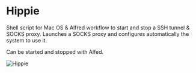 # Hippie
Shell script for Mac OS &amp; Alfred workflow to start and stop a SSH tunnel &amp; SOCKS proxy.
Launches a SOCKS proxy and configures automatically the system to use it.

Can be started and stopped with Alfed.

![Hippie](http://woodgate.fr/hippie/Hippie.png)
